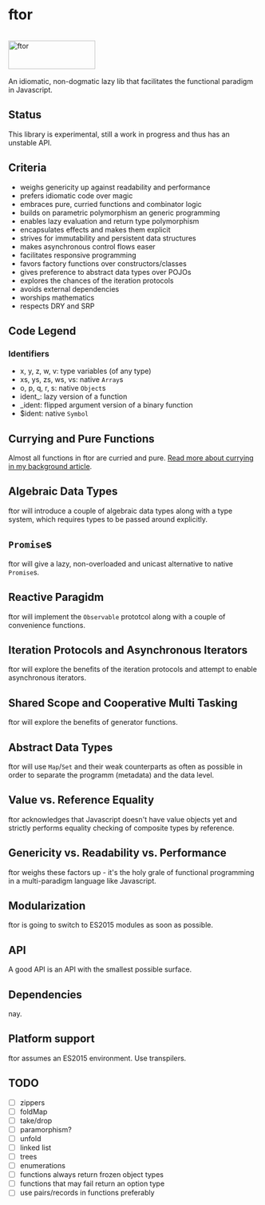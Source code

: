 ftor
====

<img src="http://kongware.net/i/ftor.png" width="174" height="57" vspace="16" alt="ftor"><br>
An idiomatic, non-dogmatic lazy lib that facilitates the functional paradigm in Javascript.

## Status

This library is experimental, still a work in progress and thus has an unstable API.

## Criteria

* weighs genericity up against readability and performance
* prefers idiomatic code over magic
* embraces pure, curried functions and combinator logic
* builds on parametric polymorphism an generic programming
* enables lazy evaluation and return type polymorphism
* encapsulates effects and makes them explicit
* strives for immutability and persistent data structures
* makes asynchronous control flows easer
* facilitates responsive programming
* favors factory functions over constructors/classes
* gives preference to abstract data types over POJOs
* explores the chances of the iteration protocols
* avoids external dependencies
* worships mathematics
* respects DRY and SRP

## Code Legend

### Identifiers

* x, y, z, w, v: type variables (of any type)
* xs, ys, zs, ws, vs: native `Array`s
* o, p, q, r, s: native `Object`s
* ident_: lazy version of a function
* _ident: flipped argument version of a binary function
* $ident: native `Symbol`

## Currying and Pure Functions

Almost all functions in ftor are curried and pure. <a href="http://kongware.net/currying-partial-application-javascript">Read more about currying in my background article</a>.

## Algebraic Data Types

ftor will introduce a couple of algebraic data types along with a type system, which requires types to be passed around explicitly.

## `Promise`s

ftor will give a lazy, non-overloaded and unicast alternative to native `Promise`s.

## Reactive Paragidm

ftor will implement the `Observable` prototcol along with a couple of convenience functions.

## Iteration Protocols and Asynchronous Iterators

ftor will explore the benefits of the iteration protocols and attempt to enable asynchronous iterators.

## Shared Scope and Cooperative Multi Tasking

ftor will explore the benefits of generator functions.

## Abstract Data Types

ftor will use `Map`/`Set` and their weak counterparts as often as possible in order to separate the programm (metadata) and the data level.

## Value vs. Reference Equality

ftor acknowledges that Javascript doesn't have value objects yet and strictly performs equality checking of composite types by reference.

## Genericity vs. Readability vs. Performance

ftor weighs these factors up - it's the holy grale of functional programming in a multi-paradigm language like Javascript.

## Modularization

ftor is going to switch to ES2015 modules as soon as possible.

## API

A good API is an API with the smallest possible surface.

## Dependencies

nay.

## Platform support

ftor assumes an ES2015 environment. Use transpilers.

## TODO

 - [ ] zippers
 - [ ] foldMap
 - [ ] take/drop
 - [ ] paramorphism?
 - [ ] unfold
 - [ ] linked list
 - [ ] trees
 - [ ] enumerations
 - [ ] functions always return frozen object types
 - [ ] functions that may fail return an option type
 - [ ] use pairs/records in functions preferably